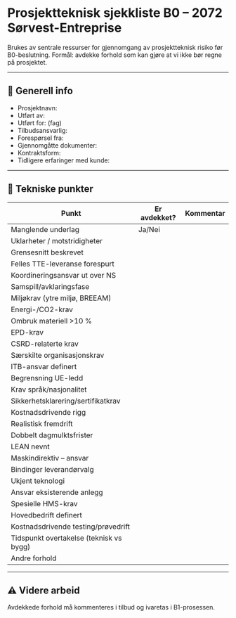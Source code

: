 # Prosjektteknisk sjekkliste B0 – 2072 Sørvest-Entreprise

Brukes av sentrale ressurser for gjennomgang av prosjektteknisk risiko før B0-beslutning. Formål: avdekke forhold som kan gjøre at vi ikke bør regne på prosjektet.

---

## 📌 Generell info
- Prosjektnavn:
- Utført av:
- Utført for: (fag)
- Tilbudsansvarlig:
- Forespørsel fra:
- Gjennomgåtte dokumenter:
- Kontraktsform:
- Tidligere erfaringer med kunde:

---

## 📌 Tekniske punkter

| Punkt | Er avdekket? | Kommentar |
|--------|--------------|-----------|
| Manglende underlag | Ja/Nei |  |
| Uklarheter / motstridigheter |  |  |
| Grensesnitt beskrevet |  |  |
| Felles TTE-leveranse forespurt |  |  |
| Koordineringsansvar ut over NS |  |  |
| Samspill/avklaringsfase |  |  |
| Miljøkrav (ytre miljø, BREEAM) |  |  |
| Energi-/CO2-krav |  |  |
| Ombruk materiell >10 % |  |  |
| EPD-krav |  |  |
| CSRD-relaterte krav |  |  |
| Særskilte organisasjonskrav |  |  |
| ITB-ansvar definert |  |  |
| Begrensning UE-ledd |  |  |
| Krav språk/nasjonalitet |  |  |
| Sikkerhetsklarering/sertifikatkrav |  |  |
| Kostnadsdrivende rigg |  |  |
| Realistisk fremdrift |  |  |
| Dobbelt dagmulktsfrister |  |  |
| LEAN nevnt |  |  |
| Maskindirektiv – ansvar |  |  |
| Bindinger leverandørvalg |  |  |
| Ukjent teknologi |  |  |
| Ansvar eksisterende anlegg |  |  |
| Spesielle HMS-krav |  |  |
| Hovedbedrift definert |  |  |
| Kostnadsdrivende testing/prøvedrift |  |  |
| Tidspunkt overtakelse (teknisk vs bygg) |  |  |
| Andre forhold |  |  |

---

## ⚠ Videre arbeid
Avdekkede forhold må kommenteres i tilbud og ivaretas i B1-prosessen.
